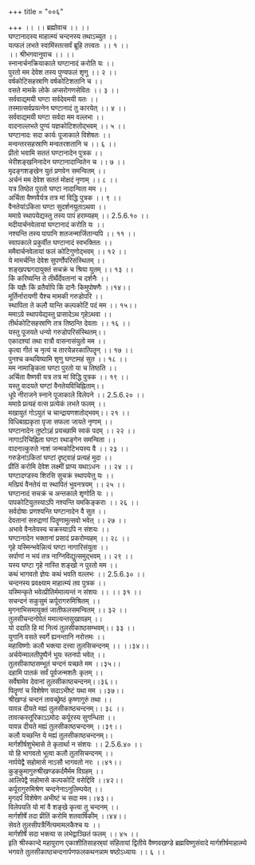 +++
title = "००६"

+++
।। ।। ब्रह्मोवाच ।। ।।  
घण्टानादस्य माहात्म्यं चन्दनस्य तथाऽच्युत ।।  
यत्फलं लभते स्वामिंस्तत्सर्वं ब्रूहि तत्त्वतः ।। १ ।।  
।। श्रीभगवानुवाच ।। ।।  
स्नानार्चनक्रियाकाले घण्टानादं करोति यः ।।  
पुरतो मम देवेश तस्य पुण्यफलं शृणु ।। २ ।।  
वर्षकोटिसहस्राणि वर्षकोटिशतानि च ।।  
वसते मामके लोके अप्सरोगणसेवितः ।। ३ ।।  
सर्ववाद्यमयी घण्टा सर्वदेवमयी यतः ।।  
तस्मात्सर्वप्रयत्नेन घण्टानादं तु कारयेत् ।। ४ ।।  
सर्ववाद्यमयी घण्टा सर्वदा मम वल्लभा ।।  
वादनाल्लभते पुण्यं यज्ञकोटिशतोद्भवम् ।। ५ ।।  
घण्टानादः सदा कार्यः पूजाकाले विशेषतः ।।  
मन्वन्तरसहस्राणि मन्वतरशतानि च ।। ६ ।।  
प्रीतो भवामि सततं घण्टानादेन पुत्रक ।।  
भेरीशङ्खनिनादेन घण्टानादान्वितेन च ।। ७ ।।  
मृदङ्गशङ्खेन युतं प्रणवेन समन्वितम् ।।  
अर्चनं मम देवेश सततं मोक्षदं नृणाम् ।। ८ ।।  
यत्र तिष्ठेत पुरतो घण्टा नादान्विता मम ।।  
अर्चिता वैष्णवैर्यत्र तत्र मां विद्धि पुत्रक ।। ९ ।।  
वैनतेयांऽकिता घण्टा सुदर्शनयुताऽथवा ।।  
ममाग्रे स्थापयेद्यस्तु तस्य पापं हराम्यहम् ।। 2.5.6.१० ।।  
मदीयार्चनवेलायां घण्टानादं करोति यः ।।  
नश्यन्ति तस्य पापानि शतजन्मार्जितान्यपि ।। ११ ।।  
स्वापकाले प्रकुर्वीत घण्टानादं स्वभक्तितः ।।  
ममैवार्चनवेलायां फलं कोटिगुणोद्भवम् ।। १२ ।।  
ये मामर्चन्ति देवेश सुपर्णोपरिसंस्थितम् ।।  
शङ्खपद्मगदायुक्तं सचक्रं च श्रिया युतम् ।। १३ ।।  
किं करिष्यन्ति ते तीर्थैर्देवतानां च दर्शनैः ।।  
किं यज्ञैः किं व्रतैर्वापि किं दानैः किमुपोषणैः ।।१४।।  
मूर्तिर्नारायणी यैश्च मामकी गरुडोपरि ।।  
स्थापिता ते कलौ यान्ति कल्पकोटिं पदं मम ।। १५।।  
ममाऽग्रे स्थापयेद्यस्तु प्रासादेऽथ गृहेऽथवा ।।  
तीर्थकोटिसहस्राणि तत्र तिष्ठन्ति देवताः ।। १६ ।।  
यस्तु पूजयते धन्यो गरुडोपरिसंस्थितम्।।  
एकादश्यां तथा रात्रौ वासनासंयुतो मम ।।  
कृत्वा गीतं च नृत्यं च तारयेन्नरकात्पितॄन् ।। १७ ।।  
पुनश्च कथयिष्यामि शृणु घण्टामहं सुत ।। १८ ।।  
मम नामाङ्किता घण्टा पुरतो या च तिष्ठति ।।  
अर्चिता वैष्णवी यत्र तत्र मां विद्धि पुत्रक ।। १९ ।।  
यस्तु वादयते घण्टां वैनतेयविचिह्निताम्।।  
धूपे नीराजने स्नाने पूजाकाले विलेपने ।। 2.5.6.२० ।।  
ममाग्रे प्रत्यहं वत्स प्रत्येकं लभते फलम् ।।  
मखायुतं गोऽयुतं च चान्द्रायणशतोद्भवम्।। २१ ।।  
विधिबाह्यकृता पृजा सफला जायते नृणाम् ।।  
घण्टानादेन तुष्टोऽहं प्रयच्छामि स्वकं पदम् ।। २२ ।।  
नागाऽरिचिह्निता घण्टा रथाङ्गेन समन्विता ।।  
वादनात्कुरुते नाशं जन्मकोटिभयस्य वै ।। २३ ।।  
गरुडेनांऽकितां घण्टां दृष्ट्वाहं प्रत्यहं मुदा ।।  
प्रीतिं करोमि देवेश लक्ष्मीं प्राप्य यथाऽधनः ।। २४ ।।  
घण्टादण्डस्य शिरसि सुचक्रं स्थापयेत्तु यः ।।  
मत्प्रियं वैनतेयं वा स्थापितं भुवनत्रयम् ।। २५ ।।  
घण्टानादं सचक्रं च अन्तकाले शृणोति यः ।।  
पापकोटियुतस्याऽपि नश्यन्ति यमकिङ्कराः ।। २६ ।।  
सर्वदोषाः प्रणश्यन्ति घण्टानादेन वै सुत ।।  
देवतानां सरुद्राणां पितॄणामुत्सवो भवेत् ।। २७ ।।  
अभावे वैनतेयस्य चक्रस्याऽपि न संशयः ।।  
घण्टानादेन भक्तानां प्रसादं प्रकरोम्यहम् ।। २८ ।।  
गृहे यस्मिन्भवेन्नित्यं घण्टा नागारिसंयुता ।।  
सर्पाणां न भयं तत्र नाग्निविद्युत्समुद्भवम् ।। २९ ।।  
यस्य घण्टा गृहे नास्ति शङ्खो न पुरतो मम ।।  
कथं भागवतो ज्ञेयः कथं भवति वल्लभः ।। 2.5.6.३० ।।  
चन्दनस्य प्रवक्ष्याम माहात्म्यं तव पुत्रक ।।  
यस्मिन्कृते भवेत्प्रीतिर्ममात्यन्तं न संशयः ।। ।। ३१ ।।  
सचन्दनं सकुसुमं कर्पूरागरुमिश्रितम् ।।  
मृगनाभिसमायुक्तं जातीफलसमन्वितम् ।। ३२ ।।  
तुलसीचन्दनोपेतं ममात्यन्तसुखावहम् ।।  
यो ददाति हि मां नित्यं तुलसीकाष्ठसम्भवम्।। ३३ ।।  
युगानि वसते स्वर्गे ह्यनन्तानि नरोत्तमः ।।  
महाविष्णोः कलौ भक्त्या दत्त्वा तुलसिचन्दनम् ।। ।।३४।।  
अर्चयेन्मालतीपुष्पैर्न भूयः स्तनपो भवेत् ।।  
तुलसीकाष्ठसम्भूतं चन्दनं यच्छते मम ।।३५।।  
दहामि पातकं सर्वं पूर्वजन्मशतैः कृतम् ।।  
सर्वेषामेव देवानां तुलसीकाष्ठचन्दनम्।।३६।।  
पितॄणां च विशेषेण सदाऽभीष्टं यथा मम ।।३७।।  
श्रीखण्डं चन्दनं तावच्छ्रेष्ठं कृष्णागुरुं तथा ।।  
यावन्न दीयते मह्यं तुलसीकाष्ठचन्दनम्।। ३८ ।।  
तावत्कस्तूरिकाऽऽमोदः कर्पूरस्य सुगन्धिता ।।  
यावन्न दीयते मह्यं तुलसीकाष्ठचन्दनम् ।।३९।।  
कलौ यच्छन्ति ये मह्यं तुलसीकाष्ठचन्दनम्।।  
मार्गशीर्षशुभेमासे ते कृतार्था न संशयः ।। 2.5.6.४० ।।  
यो हि भागवतो भूत्वा कलौ तुलसिचन्दनम् ।।  
नार्पयेद्वै सहोमासे नाऽसौ भागवतो नरः ।।४१।।  
कुङ्कुमागुरुश्रीखण्डकर्दमैर्मम विग्रहम् ।।  
आलिपेद्वै सहोमासे कल्पकोटिं वसेद्दिवि ।।४२।।  
कर्पूरागुरुमिश्रेण चन्दनेनाऽनुलिम्पयेत् ।।  
मृगदर्पं विशेषेण अभीष्टं च सदा मम।।४३।।  
विलेपयति यो मां वै शङ्खे कृत्वा तु चन्दनम् ।।  
मार्गशीर्षे तदा प्रीतिं करोमि शतवार्षिकीम् ।।४४।।  
सेवते तुलसीपत्रैर्नित्यमामलकैश्च यः ।।  
मार्गशीर्षे सदा भक्त्या स लभेद्वाञ्छितं फलम् ।। ४५ ।।  
इति श्रीस्कान्दे महापुराण एकाशीतिसाहस्र्यां संहितायां द्वितीये वैष्णवखण्डे ब्रह्मविष्णुसंवादे मार्गशीर्षमाहात्म्ये भगवते तुलसीकाष्ठचन्दनार्पणफलकथनन्नाम षष्ठोऽध्यायः ।। ६ ।।